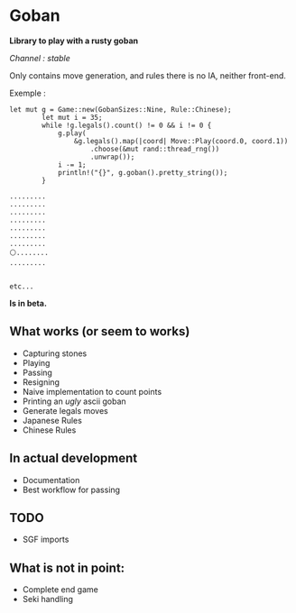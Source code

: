 # Goban

**Library to play with a rusty goban** 

*Channel : stable*

Only contains move generation, and rules there is no IA, neither
front-end.

Exemple :

```{rust}
let mut g = Game::new(GobanSizes::Nine, Rule::Chinese);
        let mut i = 35;
        while !g.legals().count() != 0 && i != 0 {
            g.play(
                &g.legals().map(|coord| Move::Play(coord.0, coord.1))
                    .choose(&mut rand::thread_rng())
                    .unwrap());
            i -= 1;
            println!("{}", g.goban().pretty_string());
        }
```

```{bash}
.........
.........
.........
.........
.........
.........
.........
⚪........
.........


etc...
```

**Is in beta.**

## What works (or seem to works)
- Capturing stones
- Playing
- Passing
- Resigning
- Naive implementation to count points
- Printing an *ugly* ascii goban
- Generate legals moves
- Japanese Rules
- Chinese Rules

## In actual development
- Documentation
- Best workflow for passing

## TODO
- SGF imports

## What is not in point:
- Complete end game
- Seki handling
